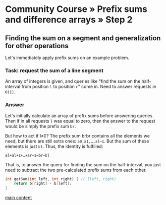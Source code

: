 # Community Course » Prefix sums and difference arrays » Step 2

## Finding the sum on a segment and generalization for other operations

Let's immediately apply prefix sums on an example problem.

### Task: request the sum of a line segment

An array of integers is given, and queries like "find the sum on the half-interval from position `l` to position `r`" come in. Need to answer requests in `O(1)`.

### Answer

Let's initially calculate an array of prefix sums before answering queries. Then if in all requests `l` was equal to zero, then the answer to the request would be simply the prefix sum `br`.

But how to act if l≠0? The prefix sum brbr contains all the elements we need, but there are still extra ones: `a0,a1,…,al−1`. But the sum of these elements is just `bl`. Thus, the identity is fulfilled:

`al+al+1+…+ar−1=br−bl`

That is, to answer the query for finding the sum on the half-interval, you just need to subtract the two pre-calculated prefix sums from each other.

```c++
int getSum(int left, int right) { // [left, right)
    return b[right] - b[left];
}
```






[main content](https://codeforces.com/edu/course/3/lesson/10/2 'in russian language')